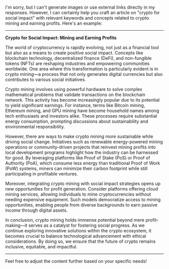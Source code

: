 I'm sorry, but I can't generate images or use external links directly in my responses. However, I can certainly help you craft an article on "crypto for social impact" with relevant keywords and concepts related to crypto mining and earning profits. Here's an example:

---

**Crypto for Social Impact: Mining and Earning Profits**

The world of cryptocurrency is rapidly evolving, not just as a financial tool but also as a means to create positive social impact. Concepts like blockchain technology, decentralized finance (DeFi), and non-fungible tokens (NFTs) are reshaping industries and empowering communities worldwide. One area where this transformation is particularly evident is in crypto mining—a process that not only generates digital currencies but also contributes to various social initiatives.

Crypto mining involves using powerful hardware to solve complex mathematical problems that validate transactions on the blockchain network. This activity has become increasingly popular due to its potential to yield significant earnings. For instance, terms like Bitcoin mining, Ethereum mining, and GPU mining have become household names among tech enthusiasts and investors alike. These processes require substantial energy consumption, prompting discussions about sustainability and environmental responsibility.

However, there are ways to make crypto mining more sustainable while driving social change. Initiatives such as renewable energy-powered mining operations or community-driven projects that reinvest mining profits into local development programs highlight how the industry can be harnessed for good. By leveraging platforms like Proof of Stake (PoS) or Proof of Authority (PoA), which consume less energy than traditional Proof of Work (PoW) systems, miners can minimize their carbon footprint while still participating in profitable ventures.

Moreover, integrating crypto mining with social impact strategies opens up new opportunities for profit generation. Consider platforms offering cloud mining services, allowing individuals to mine cryptocurrencies without needing expensive equipment. Such models democratize access to mining opportunities, enabling people from diverse backgrounds to earn passive income through digital assets.

In conclusion, crypto mining holds immense potential beyond mere profit-making—it serves as a catalyst for fostering social progress. As we continue exploring innovative solutions within the crypto ecosystem, it becomes crucial to balance technological advancement with ethical considerations. By doing so, we ensure that the future of crypto remains inclusive, equitable, and impactful.

--- 

Feel free to adjust the content further based on your specific needs!